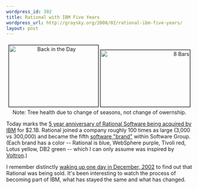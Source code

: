 ```yaml
--- 
wordpress_id: 302
title: Rational with IBM Five Years
wordpress_url: http://graysky.org/2008/02/rational-ibm-five-years/
layout: post
---
```

<div style="text-align: center; margin-top: 8px; padding-top: 8px; margin-right: 4px; valign: top;">
<a href="http://www.flickr.com/photos/downtree/441435423/" title="Back in the Day"><img src="http://farm1.static.flickr.com/181/441435423_24fa80f5d9_m.jpg" style="border: 1px solid black; margin" width="240" height="166" alt="Back in the Day" /></a> <a href="http://www.flickr.com/photos/downtree/441437555/" title="8 Bars"><img src="http://farm1.static.flickr.com/210/441437555_3afa8dc3d1_m.jpg" style="border: 1px solid black; margin-bottom: 5px; text-align:right;" width="240" height="153" alt="8 Bars" /></a>
<span class="caption">Note: Tree health due to change of seasons, not change of owernship.</span>
</div>

Today marks the <a href="http://en.wikipedia.org/wiki/Rational_Software">5 year anniversary of Rational Software being acquired by IBM</a> for $2.1B. Rational joined a company roughly 100 times as large (3,000 vs 300,000) and became the fifth <a href="http://www.ibm.com/software/">software "brand"</a> within Software Group. (Each brand has a color -- Rational is blue, WebSphere purple, Tivoli red, Lotus yellow, DB2 green -- which I can only assume was inspired by <a href="http://en.wikipedia.org/wiki/Voltron">Voltron</a>.)

I remember distinctly <a href="http://graysky.org/2002/12/ibm-acquires-rational/">waking up one day in December, 2002</a> to find out that Rational was being sold. It's been interesting to watch the process of becoming part of IBM, what has stayed the same and what has changed.
